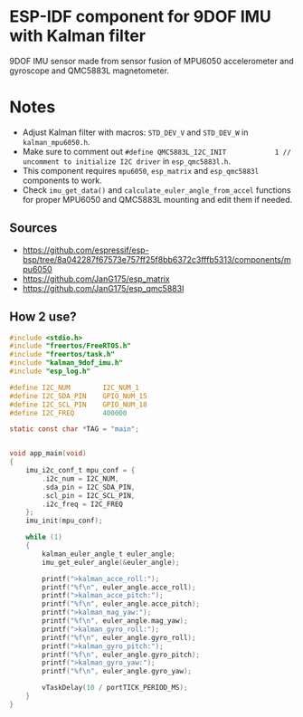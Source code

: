 # ESP-IDF component for 9DOF IMU with Kalman filter
9DOF IMU sensor made from sensor fusion of MPU6050 accelerometer and gyroscope and QMC5883L magnetometer.

# Notes
* Adjust Kalman filter with macros: `STD_DEV_V` and `STD_DEV_W` in `kalman_mpu6050.h`.
* Make sure to comment out `#define QMC5883L_I2C_INIT            1 // uncomment to initialize I2C driver` in `esp_qmc5883l.h`.
* This component requires `mpu6050`, `esp_matrix` and `esp_qmc5883l` components to work.
* Check `imu_get_data()` and `calculate_euler_angle_from_accel` functions for proper MPU6050 and QMC5883L mounting and edit them if needed.

## Sources
* https://github.com/espressif/esp-bsp/tree/8a042287f67573e757ff25f8bb6372c3fffb5313/components/mpu6050
* https://github.com/JanG175/esp_matrix
* https://github.com/JanG175/esp_qmc5883l

## How 2 use?
```C
#include <stdio.h>
#include "freertos/FreeRTOS.h"
#include "freertos/task.h"
#include "kalman_9dof_imu.h"
#include "esp_log.h"

#define I2C_NUM        I2C_NUM_1
#define I2C_SDA_PIN    GPIO_NUM_15
#define I2C_SCL_PIN    GPIO_NUM_18
#define I2C_FREQ       400000

static const char *TAG = "main";


void app_main(void)
{
    imu_i2c_conf_t mpu_conf = {
        .i2c_num = I2C_NUM,
        .sda_pin = I2C_SDA_PIN,
        .scl_pin = I2C_SCL_PIN,
        .i2c_freq = I2C_FREQ
    };
    imu_init(mpu_conf);

    while (1)
    {
        kalman_euler_angle_t euler_angle;
        imu_get_euler_angle(&euler_angle);

        printf(">kalman_acce_roll:");
        printf("%f\n", euler_angle.acce_roll);
        printf(">kalman_acce_pitch:");
        printf("%f\n", euler_angle.acce_pitch);
        printf(">kalman_mag_yaw:");
        printf("%f\n", euler_angle.mag_yaw);
        printf(">kalman_gyro_roll:");
        printf("%f\n", euler_angle.gyro_roll);
        printf(">kalman_gyro_pitch:");
        printf("%f\n", euler_angle.gyro_pitch);
        printf(">kalman_gyro_yaw:");
        printf("%f\n", euler_angle.gyro_yaw);

        vTaskDelay(10 / portTICK_PERIOD_MS);
    }
}
```